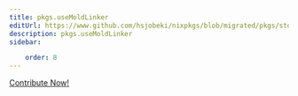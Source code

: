```yaml
---
title: pkgs.useMoldLinker
editUrl: https://www.github.com/hsjobeki/nixpkgs/blob/migrated/pkgs/stdenv/adapters.nix#L192C19
description: pkgs.useMoldLinker
sidebar:

    order: 8
---
```


<a href="https://www.github.com/hsjobeki/nixpkgs/blob/migrated/pkgs/stdenv/adapters.nix#L192C19">Contribute Now!</a>



